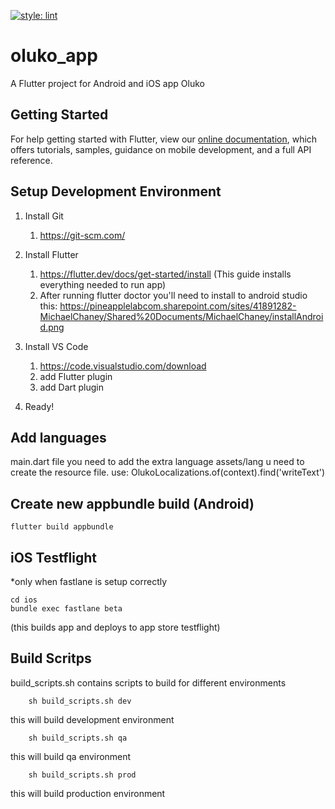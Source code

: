 [![style: lint](https://img.shields.io/badge/style-lint-4BC0F5.svg)](https://pub.dev/packages/lint)

# oluko_app

A Flutter project for Android and iOS app Oluko

## Getting Started

For help getting started with Flutter, view our
[online documentation](https://flutter.dev/docs), which offers tutorials,
samples, guidance on mobile development, and a full API reference.

## Setup Development Environment

1. Install Git
    1. https://git-scm.com/  
3. Install Flutter
    1. https://flutter.dev/docs/get-started/install (This guide installs everything needed to run app)
    2. After running flutter doctor you'll need to install to android studio this: https://pineapplelabcom.sharepoint.com/sites/41891282-MichaelChaney/Shared%20Documents/MichaelChaney/installAndroid.png

4. Install VS Code
    1. https://code.visualstudio.com/download
    2. add Flutter plugin 
    3. add Dart plugin
5. Ready! 

## Add languages

main.dart file you need to add the extra language
assets/lang u need to create the resource file.
use: OlukoLocalizations.of(context).find('writeText')

## Create new appbundle build (Android)

```unix
flutter build appbundle
```

## iOS Testflight

*only when fastlane is setup correctly

```unix
cd ios
bundle exec fastlane beta
```

(this builds app and deploys to app store testflight)

## Build Scritps

build_scripts.sh contains scripts to build for different environments

```unix
    sh build_scripts.sh dev
```

this will build development environment

```unix
    sh build_scripts.sh qa
```

this will build qa environment

```unix
    sh build_scripts.sh prod
```

this will build production environment
